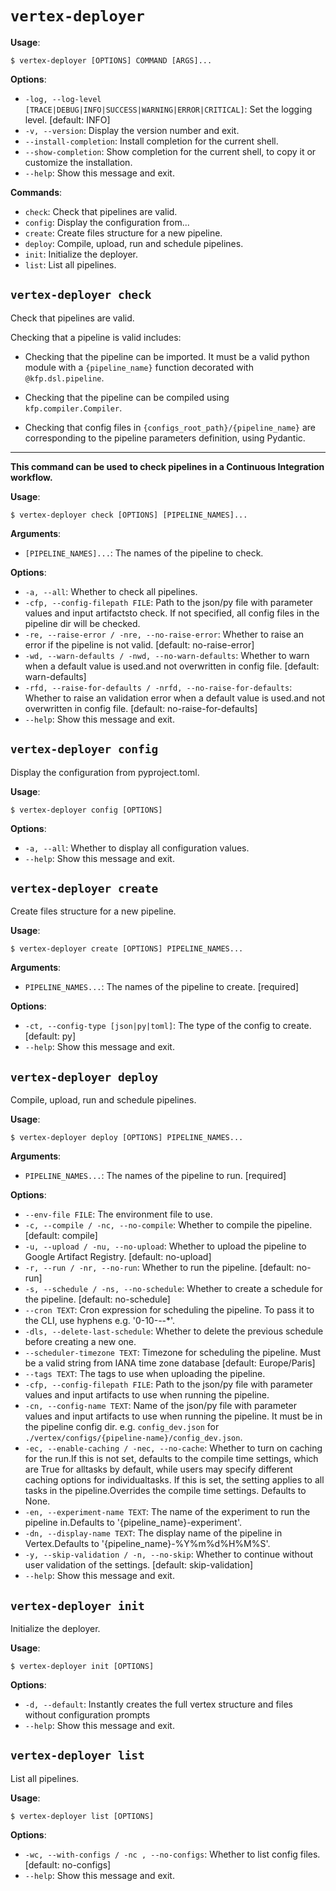 # `vertex-deployer`

**Usage**:

```console
$ vertex-deployer [OPTIONS] COMMAND [ARGS]...
```

**Options**:

* `-log, --log-level [TRACE|DEBUG|INFO|SUCCESS|WARNING|ERROR|CRITICAL]`: Set the logging level.  [default: INFO]
* `-v, --version`: Display the version number and exit.
* `--install-completion`: Install completion for the current shell.
* `--show-completion`: Show completion for the current shell, to copy it or customize the installation.
* `--help`: Show this message and exit.

**Commands**:

* `check`: Check that pipelines are valid.
* `config`: Display the configuration from...
* `create`: Create files structure for a new pipeline.
* `deploy`: Compile, upload, run and schedule pipelines.
* `init`: Initialize the deployer.
* `list`: List all pipelines.

## `vertex-deployer check`

Check that pipelines are valid.

Checking that a pipeline is valid includes:

* Checking that the pipeline can be imported. It must be a valid python module with a
`{pipeline_name}` function decorated with `@kfp.dsl.pipeline`.

* Checking that the pipeline can be compiled using `kfp.compiler.Compiler`.

* Checking that config files in `{configs_root_path}/{pipeline_name}` are corresponding to the
pipeline parameters definition, using Pydantic.

---

**This command can be used to check pipelines in a Continuous Integration workflow.**

**Usage**:

```console
$ vertex-deployer check [OPTIONS] [PIPELINE_NAMES]...
```

**Arguments**:

* `[PIPELINE_NAMES]...`: The names of the pipeline to check.

**Options**:

* `-a, --all`: Whether to check all pipelines.
* `-cfp, --config-filepath FILE`: Path to the json/py file with parameter values and input artifactsto check. If not specified, all config files in the pipeline dir will be checked.
* `-re, --raise-error / -nre, --no-raise-error`: Whether to raise an error if the pipeline is not valid.  [default: no-raise-error]
* `-wd, --warn-defaults / -nwd, --no-warn-defaults`: Whether to warn when a default value is used.and not overwritten in config file.  [default: warn-defaults]
* `-rfd, --raise-for-defaults / -nrfd, --no-raise-for-defaults`: Whether to raise an validation error when a default value is used.and not overwritten in config file.  [default: no-raise-for-defaults]
* `--help`: Show this message and exit.

## `vertex-deployer config`

Display the configuration from pyproject.toml.

**Usage**:

```console
$ vertex-deployer config [OPTIONS]
```

**Options**:

* `-a, --all`: Whether to display all configuration values.
* `--help`: Show this message and exit.

## `vertex-deployer create`

Create files structure for a new pipeline.

**Usage**:

```console
$ vertex-deployer create [OPTIONS] PIPELINE_NAMES...
```

**Arguments**:

* `PIPELINE_NAMES...`: The names of the pipeline to create.  [required]

**Options**:

* `-ct, --config-type [json|py|toml]`: The type of the config to create.  [default: py]
* `--help`: Show this message and exit.

## `vertex-deployer deploy`

Compile, upload, run and schedule pipelines.

**Usage**:

```console
$ vertex-deployer deploy [OPTIONS] PIPELINE_NAMES...
```

**Arguments**:

* `PIPELINE_NAMES...`: The names of the pipeline to run.  [required]

**Options**:

* `--env-file FILE`: The environment file to use.
* `-c, --compile / -nc, --no-compile`: Whether to compile the pipeline.  [default: compile]
* `-u, --upload / -nu, --no-upload`: Whether to upload the pipeline to Google Artifact Registry.  [default: no-upload]
* `-r, --run / -nr, --no-run`: Whether to run the pipeline.  [default: no-run]
* `-s, --schedule / -ns, --no-schedule`: Whether to create a schedule for the pipeline.  [default: no-schedule]
* `--cron TEXT`: Cron expression for scheduling the pipeline. To pass it to the CLI, use hyphens e.g. '0-10-*-*-*'.
* `-dls, --delete-last-schedule`: Whether to delete the previous schedule before creating a new one.
* `--scheduler-timezone TEXT`: Timezone for scheduling the pipeline. Must be a valid string from IANA time zone database  [default: Europe/Paris]
* `--tags TEXT`: The tags to use when uploading the pipeline.
* `-cfp, --config-filepath FILE`: Path to the json/py file with parameter values and input artifacts to use when running the pipeline.
* `-cn, --config-name TEXT`: Name of the json/py file with parameter values and input artifacts to use when running the pipeline. It must be in the pipeline config dir. e.g. `config_dev.json` for `./vertex/configs/{pipeline-name}/config_dev.json`.
* `-ec, --enable-caching / -nec, --no-cache`: Whether to turn on caching for the run.If this is not set, defaults to the compile time settings, which are True for alltasks by default, while users may specify different caching options for individualtasks. If this is set, the setting applies to all tasks in the pipeline.Overrides the compile time settings. Defaults to None.
* `-en, --experiment-name TEXT`: The name of the experiment to run the pipeline in.Defaults to '{pipeline_name}-experiment'.
* `-dn, --display-name TEXT`: The display name of the pipeline in Vertex.Defaults to '{pipeline_name}-%Y%m%d%H%M%S'.
* `-y, --skip-validation / -n, --no-skip`: Whether to continue without user validation of the settings.  [default: skip-validation]
* `--help`: Show this message and exit.

## `vertex-deployer init`

Initialize the deployer.

**Usage**:

```console
$ vertex-deployer init [OPTIONS]
```

**Options**:

* `-d, --default`: Instantly creates the full vertex structure and files without configuration prompts
* `--help`: Show this message and exit.

## `vertex-deployer list`

List all pipelines.

**Usage**:

```console
$ vertex-deployer list [OPTIONS]
```

**Options**:

* `-wc, --with-configs / -nc , --no-configs`: Whether to list config files.  [default: no-configs]
* `--help`: Show this message and exit.
